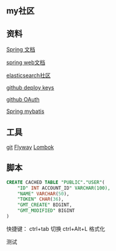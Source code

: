 ## my社区

## 资料
[Spring 文档](https://spring.io/guides)

[spring web文档](https://spring.io/guides/gs/serving-web-content/)

[elasticsearch社区](https://elasticsearch.cn/explore)

[github deploy keys](https://developer.github.com/v3/guides/managing-deploy-keys/#deploy-keys)

[github OAuth](https://developer.github.com/apps/building-oauth-apps/creating-an-oauth-app/)

[Spring mybatis](http://mybatis.org/spring-boot-starter/mybatis-spring-boot-autoconfigure/)

## 工具
[git](https://git-scm.com/download)
[Flyway](https://flywaydb.org/getstarted/firststeps/maven)
[Lombok](https://www.rojectlombok.org)

## 脚本
```` sql
CREATE CACHED TABLE "PUBLIC"."USER"(
    "ID" INT ACCOUNT_ID" VARCHAR(100),
    "NAME" VARCHAR(50),
    "TOKEN" CHAR(36),
    "GMT_CREATE" BIGINT,
    "GMT_MODIFIED" BIGINT
)
````

快捷键：
ctrl+tab 切换
ctrl+Alt+L 格式化

测试